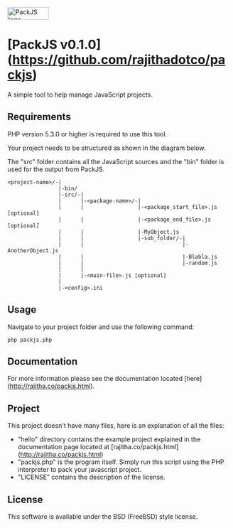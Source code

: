 <a href="http://rajitha.co/packjs.html" target="_blank">
  <img src="http://rajitha.co/images/packjs/packjs_logo.png" width="93" height="28" alt="PackJS logo">
</a>

# [PackJS v0.1.0] (https://github.com/rajithadotco/packjs)
A simple tool to help manage JavaScript projects.

## Requirements

PHP version 5.3.0 or higher is required to use this tool.

Your project needs to be structured as shown in the diagram below.

The "src" folder contains all the JavaScript sources and the "bin" folder is used for the
output from PackJS.

    <project-name>/-|
                    |-bin/
                    |-src/-|
                    |      |-<package-name>/-|
                    |      |                 |-<package_start_file>.js [optional]
                    |      |                 |-<package_end_file>.js [optional]
                    |      |                 |-MyObject.js
                    |      |                 |-sub_folder/-|
                    |      |                               |-AnotherObject.js
                    |      |                               |-Blabla.js
                    |      |                               |-random.js
                    |      |          
                    |      |-<main-file>.js [optional]
                    |
                    |-<config>.ini


## Usage

Navigate to your project folder and use the following command:

    php packjs.php

## Documentation

For more information please see the documentation located [here] (http://rajitha.co/packjs.html).

## Project

This project doesn't have many files, here is an explanation of all the files:

* "hello" directory contains the example project explained in the documentation page located at [rajitha.co/packjs.html] (http://rajitha.co/packjs.html)
* "packjs.php" is the program itself. Simply run this script using the PHP interpreter to pack your javascript project.
* "LICENSE" contains the description of the license.

## License

This software is available under the BSD (FreeBSD) style license.
